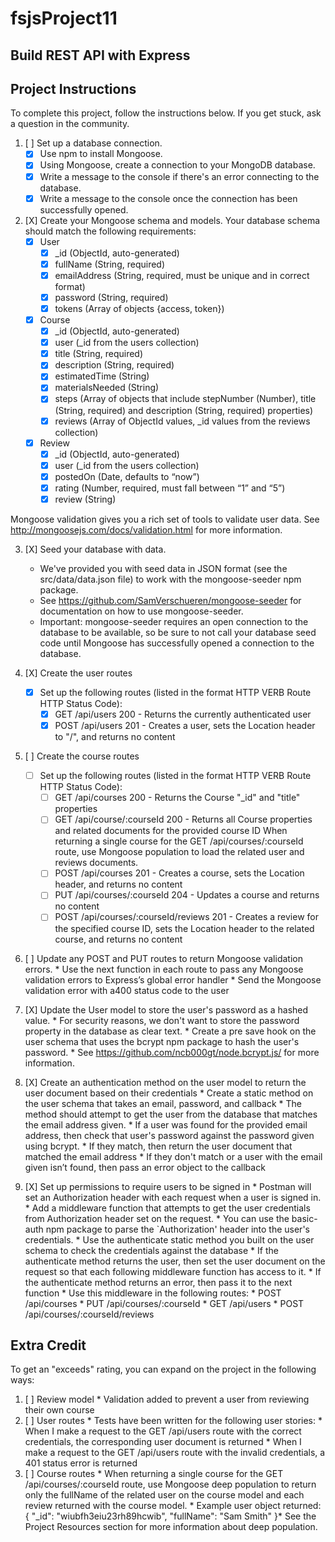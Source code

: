 # fsjsProject11
## Build REST API with Express

## Project Instructions

To complete this project, follow the instructions below. If you get stuck, ask a question in the community.


1. [ ] Set up a database connection.
    * [X] Use npm to install Mongoose.
    * [X] Using Mongoose, create a connection to your MongoDB database.
    * [X] Write a message to the console if there's an error connecting to the database.
    * [X] Write a message to the console once the connection has been successfully opened.

2. [X] Create your Mongoose schema and models. Your database schema should match the following requirements:
    * [X] User
        * [X] _id (ObjectId, auto-generated)
        * [X] fullName (String, required)
        * [X] emailAddress (String, required, must be unique and in correct format)
        * [X] password (String, required)
        * [X] tokens (Array of objects {access, token})
    * [X] Course
        * [X] _id (ObjectId, auto-generated)
        * [X] user (_id from the users collection)
        * [X] title (String, required)
        * [X] description (String, required)
        * [X] estimatedTime (String)
        * [X] materialsNeeded (String)
        * [X] steps (Array of objects that include stepNumber (Number), title (String, required) and description (String, required) properties)
        * [X] reviews (Array of ObjectId values, _id values from the reviews collection)
    * [X] Review
        * [X] _id (ObjectId, auto-generated)
        * [X] user (_id from the users collection)
        * [X] postedOn (Date, defaults to “now”)
        * [X] rating (Number, required, must fall between “1” and “5”)
        * [X] review (String)

Mongoose validation gives you a rich set of tools to validate user data. See http://mongoosejs.com/docs/validation.html for more information.

3. [X] Seed your database with data.
    * We've provided you with seed data in JSON format (see the src/data/data.json file) to work with the mongoose-seeder npm package.
    * See https://github.com/SamVerschueren/mongoose-seeder for documentation on how to use mongoose-seeder.
    * Important: mongoose-seeder requires an open connection to the database to be available, so be sure to not call your database seed code until Mongoose has successfully opened a connection to the database.

4. [X] Create the user routes
    * [X] Set up the following routes (listed in the format HTTP VERB Route HTTP Status Code):
        * [X] GET /api/users 200 - Returns the currently authenticated user
        * [X] POST /api/users 201 - Creates a user, sets the Location header to "/", and returns no content

5. [ ] Create the course routes
    * [ ] Set up the following routes (listed in the format HTTP VERB Route HTTP Status Code):
        * [ ] GET /api/courses 200 - Returns the Course "_id" and "title" properties
        * [ ] GET /api/course/:courseId 200 - Returns all Course properties and related documents for the provided course ID
                When returning a single course for the GET /api/courses/:courseId route, use Mongoose population to load the related user and reviews documents.
        * [ ] POST /api/courses 201 - Creates a course, sets the Location header, and returns no content
        * [ ] PUT /api/courses/:courseId 204 - Updates a course and returns no content
        * [ ] POST /api/courses/:courseId/reviews 201 - Creates a review for the specified course ID, sets the Location header to the related course, and returns           no content

6. [ ] Update any POST and PUT routes to return Mongoose validation errors.
        * Use the next function in each route to pass any Mongoose validation errors to Express’s global error handler
        * Send the Mongoose validation error with a400 status code to the user

7. [X] Update the User model to store the user's password as a hashed value.
        * For security reasons, we don't want to store the password property in the database as clear text.
        * Create a pre save hook on the user schema that uses the bcrypt npm package to hash the user's password.
        * See https://github.com/ncb000gt/node.bcrypt.js/ for more information.

8. [X] Create an authentication method on the user model to return the user document based on their credentials
        * Create a static method on the user schema that takes an email, password, and callback
        * The method should attempt to get the user from the database that matches the email address given.
        * If a user was found for the provided email address, then check that user's password against the password given using bcrypt.
        * If they match, then return the user document that matched the email address
        * If they don't match or a user with the email given isn’t found, then pass an error object to the callback

9.  [X] Set up permissions to require users to be signed in
        * Postman will set an Authorization header with each request when a user is signed in.
        * Add a middleware function that attempts to get the user credentials from Authorization header set on the request.
        * You can use the basic-auth npm package to parse the `Authorization' header into the user's credentials.
        * Use the authenticate static method you built on the user schema to check the credentials against the database
        * If the authenticate method returns the user, then set the user document on the request so that each following middleware function has access to it.
        * If the authenticate method returns an error, then pass it to the next function
        * Use this middleware in the following routes:
            * POST /api/courses
            * PUT /api/courses/:courseId
            * GET /api/users
            * POST /api/courses/:courseId/reviews

## Extra Credit

To get an "exceeds" rating, you can expand on the project in the following ways:


1. [ ] Review model
        * Validation added to prevent a user from reviewing their own course
2. [ ] User routes
        * Tests have been written for the following user stories:
            * When I make a request to the GET /api/users route with the correct credentials, the corresponding user document is returned
            * When I make a request to the GET /api/users route with the invalid credentials, a 401 status error is returned
3. [ ] Course routes
        * When returning a single course for the GET /api/courses/:courseId route, use Mongoose deep population to return only the fullName of the related user on the course model and each review returned with the course model.
        * Example user object returned: { "_id": "wiubfh3eiu23rh89hcwib", "fullName": "Sam Smith" }* See the Project Resources section for more information about   deep population.